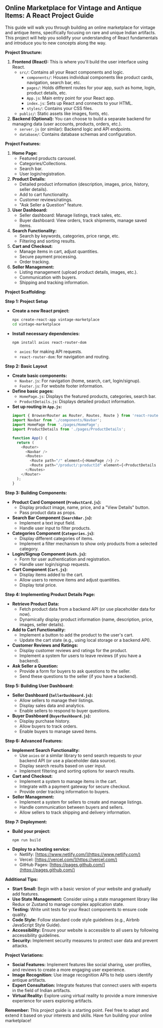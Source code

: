 ## Online Marketplace for Vintage and Antique Items: A React Project Guide

This guide will walk you through building an online marketplace for vintage and antique items, specifically focusing on rare and unique Indian artifacts. This project will help you solidify your understanding of React fundamentals and introduce you to new concepts along the way.

**Project Structure:**

1. **Frontend (React):** This is where you'll build the user interface using React.
    * `src/`: Contains all your React components and logic.
        * `components/`:  Houses individual components like product cards, navigation, search bar, etc.
        * `pages/`: Holds different routes for your app, such as home, login, product details, etc.
        * `App.js`:  Main entry point for your React app.
        * `index.js`:  Sets up React and connects to your HTML.
        * `styles/`:  Contains your CSS files.
    * `public/`:  Static assets like images, fonts, etc.
2. **Backend (Optional):**  You can choose to build a separate backend for managing data (user accounts, products, orders, etc.).
    *  `server.js` (or similar):  Backend logic and API endpoints.
    * `database/`:  Contains database schemas and configuration.

**Project Features:**

1. **Home Page:**
    *  Featured products carousel.
    *  Categories/Collections.
    *  Search bar.
    *  User login/registration.
2. **Product Details:**
    *  Detailed product information (description, images, price, history, seller details).
    *  Add to cart functionality.
    *  Customer reviews/ratings.
    *  "Ask Seller a Question" feature.
3. **User Dashboard:**
    *  Seller dashboard: Manage listings, track sales, etc.
    *  Buyer dashboard: View orders, track shipments, manage saved items.
4. **Search Functionality:**
    *  Search by keywords, categories, price range, etc.
    *  Filtering and sorting results.
5. **Cart and Checkout:**
    *  Manage items in cart, adjust quantities.
    *  Secure payment processing.
    *  Order tracking.
6. **Seller Management:**
    *  Listing management (upload product details, images, etc.).
    *  Communication with buyers.
    *  Shipping and tracking information.

**Project Scaffolding:**

**Step 1: Project Setup**

* **Create a new React project:** 
    ```bash
    npx create-react-app vintage-marketplace
    cd vintage-marketplace
    ```
* **Install necessary dependencies:**
    ```bash
    npm install axios react-router-dom
    ```
    * `axios`: for making API requests.
    * `react-router-dom`: for navigation and routing.

**Step 2: Basic Layout**

* **Create basic components:**
    * `Navbar.js`: For navigation (home, search, cart, login/signup).
    * `Footer.js`: For website footer information.
* **Define basic pages:**
    * `HomePage.js`: Displays the featured products, categories, search bar.
    * `ProductDetails.js`: Displays detailed product information.
* **Set up routing in `App.js`:**
    ```javascript
    import { BrowserRouter as Router, Routes, Route } from 'react-router-dom';
    import Navbar from './components/Navbar';
    import HomePage from './pages/HomePage';
    import ProductDetails from './pages/ProductDetails';

    function App() {
      return (
        <Router>
          <Navbar />
          <Routes>
            <Route path="/" element={<HomePage />} />
            <Route path="/product/:productId" element={<ProductDetails />} />
          </Routes>
        </Router>
      );
    }
    ```

**Step 3: Building Components:**

* **Product Card Component (`ProductCard.js`):**
    * Display product image, name, price, and a "View Details" button.
    * Pass product data as props.
* **Search Bar Component (`SearchBar.js`):**
    * Implement a text input field.
    * Handle user input to filter products.
* **Categories Component (`Categories.js`):**
    * Display different categories of items.
    * Implement a filter mechanism to show only products from a selected category.
* **Login/Signup Component (`Auth.js`):**
    * Form for user authentication and registration.
    * Handle user login/signup requests.
* **Cart Component (`Cart.js`):**
    * Display items added to the cart.
    * Allow users to remove items and adjust quantities.
    * Display total price.

**Step 4: Implementing Product Details Page:**

* **Retrieve Product Data:**
    * Fetch product data from a backend API (or use placeholder data for now).
    * Dynamically display product information (name, description, price, images, seller details).
* **Add to Cart Functionality:**
    * Implement a button to add the product to the user's cart.
    * Update the cart state (e.g., using local storage or a backend API).
* **Customer Reviews and Ratings:**
    * Display customer reviews and ratings for the product.
    * Implement a system for users to leave reviews (if you have a backend).
* **Ask Seller a Question:**
    * Provide a form for buyers to ask questions to the seller.
    * Send these questions to the seller (if you have a backend).

**Step 5: Building User Dashboard:**

* **Seller Dashboard (`SellerDashboard.js`):**
    * Allow sellers to manage their listings.
    * Display sales data and analytics.
    * Enable sellers to respond to buyer questions.
* **Buyer Dashboard (`BuyerDashboard.js`):**
    * Display purchase history.
    * Allow buyers to track orders.
    * Enable buyers to manage saved items.

**Step 6: Advanced Features:**

* **Implement Search Functionality:**
    * Use `axios` or a similar library to send search requests to your backend API (or use a placeholder data source).
    * Display search results based on user input.
    * Implement filtering and sorting options for search results.
* **Cart and Checkout:**
    * Implement a system to manage items in the cart.
    * Integrate with a payment gateway for secure checkout.
    * Provide order tracking information to buyers.
* **Seller Management:**
    * Implement a system for sellers to create and manage listings.
    * Handle communication between buyers and sellers.
    * Allow sellers to track shipping and delivery information.

**Step 7: Deployment:**

* **Build your project:**
    ```bash
    npm run build
    ```
* **Deploy to a hosting service:**
    * Netlify: [https://www.netlify.com/](https://www.netlify.com/)
    * Vercel: [https://vercel.com/](https://vercel.com/)
    * GitHub Pages: [https://pages.github.com/](https://pages.github.com/)

**Additional Tips:**

* **Start Small:** Begin with a basic version of your website and gradually add features.
* **Use State Management:**  Consider using a state management library like Redux or Zustand to manage complex application state.
* **Testing:**  Write unit tests for your React components to ensure code quality.
* **Code Style:** Follow standard code style guidelines (e.g., Airbnb JavaScript Style Guide).
* **Accessibility:** Ensure your website is accessible to all users by following accessibility guidelines.
* **Security:**  Implement security measures to protect user data and prevent attacks.

**Project Variations:**

* **Social Features:** Implement features like social sharing, user profiles, and reviews to create a more engaging user experience.
* **Image Recognition:** Use image recognition APIs to help users identify antique artifacts.
* **Expert Consultation:**  Integrate features that connect users with experts in the field of Indian artifacts.
* **Virtual Reality:** Explore using virtual reality to provide a more immersive experience for users exploring artifacts.

**Remember:** This project guide is a starting point. Feel free to adapt and extend it based on your interests and skills. Have fun building your online marketplace! 
